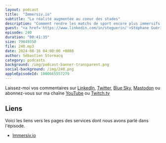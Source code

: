 ```yaml
---
layout: podcast
title:  "Immersiv.io"
subtitle: "La réalité augmentée au coeur des stades"
description: "Comment rendre les matchs de sport encore plus immersifs ? Stéphane Guérin, co-fondateur d'Immersiv.io, nous dévoile les secrets de la réalité augmentée appliquée au sport. Grâce à AWS, Immersiv.io offre aux fans une expérience unique, qu'ils soient au stade ou à la maison. De l'Edge Computing à la vision par ordinateur, découvrez comment les technologies d'Amazon Web Services permettent de révolutionner le monde du sport"
guest: "<a href='https://www.linkedin.com/in/steguerin/'>Stéphane Guérin</a>, Co-founder er CTO, Immersiv.io"
episode: 240
duration: "00:41:35" 
size: 79849350
file: 240.mp3
date: 2024-08-16 04:00:00 +0000
author: Sébastien Stormacq
category: podcasts
background: /img/podcast-banner-transparent.png
social-background: /img/240.png
appleEpisodeId: 1000665557279
---
```


Laissez-moi vos commentaires sur [LinkedIn](https://www.linkedin.com/in/sebastienstormacq/), [Twitter](https://twitter.com/sebsto), [Blue Sky](https://bsky.app/profile/sebsto.bsky.social), [Mastodon](https://awscommunity.social/@sebsto) ou abonnez-vous sur ma chaîne [YouTube](https://www.youtube.com/sebsto) ou [Twitch.tv](https://www.twitch.tv/sebAWS)

## Liens

Voici les liens vers les pages des services dont nous avons parlé dans l'épisode.

- [Immersiv.io](https://www.immersiv.io/)
